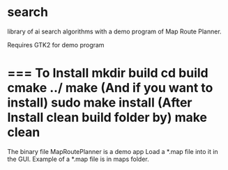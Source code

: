search
======

library of ai search algorithms
with a demo program of Map Route Planner.

Requires GTK2 for demo program

===
To Install
mkdir build
cd build
cmake ../
make
(And if you want to install)
sudo make install
(After Install clean build folder by)
make clean
===
The binary file MapRoutePlanner is a demo app
Load a *.map file into it in the GUI.
Example of a *.map file is in maps folder.
